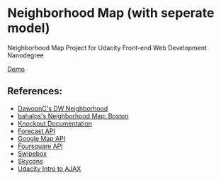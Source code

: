 <h1>Neighborhood Map (with seperate model)</h1>
<p>Neighborhood Map Project for Udacity Front-end Web Development Nanodegree</p>
<p><a href ="http://lei-clearsky.github.io/neighborhood-map-seperate-model/">Demo</a></p>
<h2>References:</h2>
<ul>
	<li><a href ="https://github.com/DawoonC/dw-neighborhood">DawoonC's DW Neighborhood</a></li>
	<li><a href="https://github.com/bahalps/frontend-nanodegree-neighborhood-map">bahalps's Neighborhood Map: Boston</a></li>
	<li><a href="http://knockoutjs.com/documentation/introduction.html">Knockout Documentation</a></li>
	<li><a href="https://developer.forecast.io/">Forecast API</a></li>
	<li><a href="https://developers.google.com/maps/documentation/javascript/tutorial">Google Map API</a></li>
	<li><a href="https://developer.foursquare.com/">Foursquare API</a></li>
	<li><a href="http://brutaldesign.github.io/swipebox/">Swipebox</a></li>
	<li><a href="http://darkskyapp.github.io/skycons/">Skycons</a></li>
	<li><a href="https://www.udacity.com/course/ud110">Udacity Intro to AJAX</a></li>
</ul>